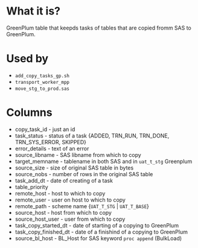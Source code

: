 #                  What it is?

GreenPlum table that keepds tasks of tables that are copied fromm SAS to GreenPlum.










#                  Used by

- `add_copy_tasks_gp.sh`
- `transport_worker_mpp`
- `move_stg_to_prod.sas`




#                  Columns

- copy_task_id - just an id
- task_status - status of a task {ADDED, TRN_RUN, TRN_DONE, TRN_SYS_ERROR, SKIPPED}
- error_details - text of an error
- source_libname - SAS libname from which to copy
- target_memname - tablename in both SAS and in `uat_t_stg` Greenplum
- source_size - size of original SAS table in bytes
- source_nobs - number of rows in the original SAS table
- task_add_dt - date of creating of a task
- table_priority
- remote_host - host to which to copy
- remote_user - user on host to which to copy
- remote_path - scheme name {`UAT_T_STG` | `UAT_T_BASE`}
- source_host - host from which to copy
- source_host_user - user from which to copy
- task_copy_started_dt - date of starting of a copying to GreenPlum
- task_copy_finished_dt - date of a finishind of a copying to GreenPlum
- source_bl_host - BL_Host for SAS keyword `proc append` (BulkLoad)